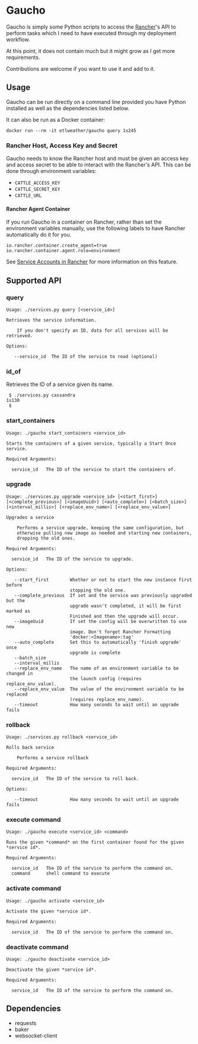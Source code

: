 Gaucho
===========================================

Gaucho is simply some Python scripts to access the
[Rancher](https://github.com/rancher/rancher)'s API to perform tasks which
I need to have executed through my deployment workflow.

At this point, it does not contain much but it might grow as I get more
requirements.

Contributions are welcome if you want to use it and add to it.

## Usage

Gaucho can be run directly on a command line provided you have Python installed
as well as the dependencies listed below.

It can also be run as a Docker container:

```
docker run --rm -it etlweather/gaucho query 1s245
```

### Rancher Host, Access Key and Secret

Gaucho needs to know the Rancher host and must be given an access key and access
secret to be able to interact with the Rancher's API. This can be done through
environment variables:

   - `CATTLE_ACCESS_KEY`
   - `CATTLE_SECRET_KEY`
   - `CATTLE_URL`

#### Rancher Agent Container

If you run Gaucho in a container on Rancher, rather than set the environment
variables manually, use the following labels to have Rancher automatically do it
for you.

```
io.rancher.container.create_agent=true
io.rancher.container.agent.role=environment
```

See [Service Accounts in Rancher](http://docs.rancher.com/rancher/latest/en/rancher-services/service-accounts/)
for more information on this feature.

## Supported API

### query

```
Usage: ./services.py query [<service_id>]

Retrieves the service information.

    If you don't specify an ID, data for all services will be retrieved.

Options:

   --service_id  The ID of the service to read (optional)
```

### id_of

Retrieves the ID of a service given its name.

```
 $ ./services.py cassandra
1s130
 $
```

### start_containers

```
Usage: ./gaucho start_containers <service_id>

Starts the containers of a given service, typically a Start Once service.

Required Arguments:

  service_id   The ID of the service to start the containers of.
```

### upgrade

```
Usage: ./services.py upgrade <service_id> [<start_first>] [<complete_previous>] [<imageUuid>] [<auto_complete>] [<batch_size>] [<interval_millis>] [<replace_env_name>] [<replace_env_value>]

Upgrades a service

    Performs a service upgrade, keeping the same configuration, but
    otherwise pulling new image as needed and starting new containers,
    dropping the old ones.

Required Arguments:

  service_id   The ID of the service to upgrade.

Options:

   --start_first        Whether or not to start the new instance first before
                        stopping the old one.
   --complete_previous  If set and the service was previously upgraded but the
                        upgrade wasn't completed, it will be first marked as
                        Finished and then the upgrade will occur.
   --imageUuid          If set the config will be overwritten to use new
                        image. Don't forget Rancher Formatting
                        'docker:<Imagename>:tag'
   --auto_complete      Set this to automatically 'finish upgrade' once
                        upgrade is complete
   --batch_size
   --interval_millis
   --replace_env_name   The name of an environment variable to be changed in
                        the launch config (requires replace_env_value).
   --replace_env_value  The value of the environment variable to be replaced
                        (requires replace_env_name).
   --timeout            How many seconds to wait until an upgrade fails
```

### rollback

```
Usage: ./services.py rollback <service_id>

Rolls back service

    Performs a service rollback

Required Arguments:

  service_id   The ID of the service to roll back.

Options:

   --timeout            How many seconds to wait until an upgrade fails
```

### execute command

```
Usage: ./gaucho execute <service_id> <command>

Runs the given *command* on the first container found for the given *service id*.

Required Arguments:

  service_id   The ID of the service to perform the command on.
  command      shell command to execute
```

### activate command

```
Usage: ./gaucho activate <service_id>

Activate the given *service id*.

Required Arguments:

  service_id   The ID of the service to perform the command on.
```

### deactivate command

```
Usage: ./gaucho deactivate <service_id>

Deactivate the given *service id*.

Required Arguments:

  service_id   The ID of the service to perform the command on.
```

## Dependencies

 - requests
 - baker
 - websocket-client

